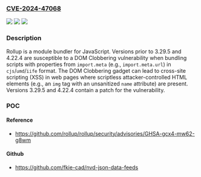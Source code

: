 ### [CVE-2024-47068](https://cve.mitre.org/cgi-bin/cvename.cgi?name=CVE-2024-47068)
![](https://img.shields.io/static/v1?label=Product&message=rollup&color=blue)
![](https://img.shields.io/static/v1?label=Version&message=%3D%20%3C%203.29.5%20&color=brighgreen)
![](https://img.shields.io/static/v1?label=Vulnerability&message=CWE-79%3A%20Improper%20Neutralization%20of%20Input%20During%20Web%20Page%20Generation%20('Cross-site%20Scripting')&color=brighgreen)

### Description

Rollup is a module bundler for JavaScript. Versions prior to 3.29.5 and 4.22.4 are susceptible to a DOM Clobbering vulnerability when bundling scripts with properties from `import.meta` (e.g., `import.meta.url`) in `cjs`/`umd`/`iife` format. The DOM Clobbering gadget can lead to cross-site scripting (XSS) in web pages where scriptless attacker-controlled HTML elements (e.g., an `img` tag with an unsanitized `name` attribute) are present. Versions 3.29.5 and 4.22.4  contain a patch for the vulnerability.

### POC

#### Reference
- https://github.com/rollup/rollup/security/advisories/GHSA-gcx4-mw62-g8wm

#### Github
- https://github.com/fkie-cad/nvd-json-data-feeds

